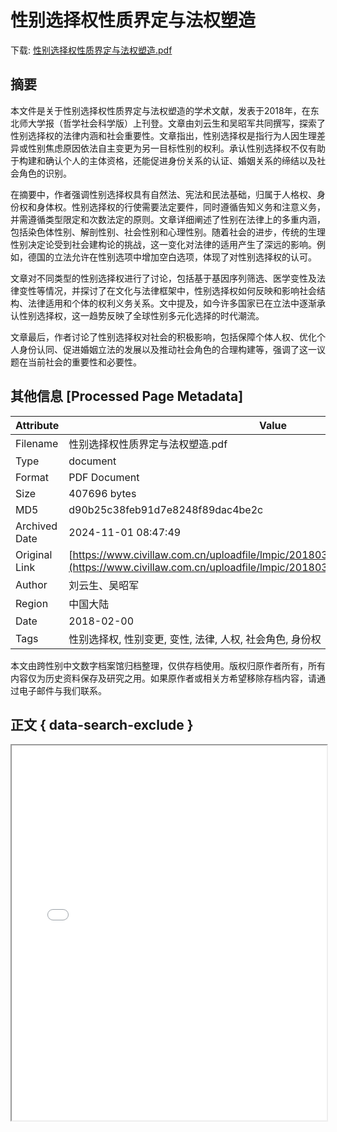 # 性别选择权性质界定与法权塑造

<!-- tcd_download_link -->
下载: <a href="../性别选择权性质界定与法权塑造.pdf" download>性别选择权性质界定与法权塑造.pdf</a>
<!-- tcd_download_link_end -->

## 摘要

<!-- tcd_abstract -->
本文件是关于性别选择权性质界定与法权塑造的学术文献，发表于2018年，在东北师大学报（哲学社会科学版）上刊登。文章由刘云生和吴昭军共同撰写，探索了性别选择权的法律内涵和社会重要性。文章指出，性别选择权是指行为人因生理差异或性别焦虑原因依法自主变更为另一目标性别的权利。承认性别选择权不仅有助于构建和确认个人的主体资格，还能促进身份关系的认证、婚姻关系的缔结以及社会角色的识别。 

在摘要中，作者强调性别选择权具有自然法、宪法和民法基础，归属于人格权、身份权和身体权。性别选择权的行使需要法定要件，同时遵循告知义务和注意义务，并需遵循类型限定和次数法定的原则。文章详细阐述了性别在法律上的多重内涵，包括染色体性别、解剖性别、社会性别和心理性别。随着社会的进步，传统的生理性别决定论受到社会建构论的挑战，这一变化对法律的适用产生了深远的影响。例如，德国的立法允许在性别选项中增加空白选项，体现了对性别选择权的认可。 

文章对不同类型的性别选择权进行了讨论，包括基于基因序列筛选、医学变性及法律变性等情况，并探讨了在文化与法律框架中，性别选择权如何反映和影响社会结构、法律适用和个体的权利义务关系。文中提及，如今许多国家已在立法中逐渐承认性别选择权，这一趋势反映了全球性别多元化选择的时代潮流。

文章最后，作者讨论了性别选择权对社会的积极影响，包括保障个体人权、优化个人身份认同、促进婚姻立法的发展以及推动社会角色的合理构建等，强调了这一议题在当前社会的重要性和必要性。

<!-- tcd_abstract_end -->

## 其他信息 [Processed Page Metadata]

| Attribute       | Value                                  |
|-----------------|----------------------------------------|
| Filename        | 性别选择权性质界定与法权塑造.pdf                             |
| Type            | document                                 |
| Format          | PDF Document                               |
| Size            | 407696 bytes                           |
| MD5             | d90b25c38feb91d7e8248f89dac4be2c                                  |
| Archived Date   | 2024-11-01 08:47:49                             |
| Original Link   | [https://www.civillaw.com.cn/uploadfile/lmpic/20180315/20180315200557734.pdf](https://www.civillaw.com.cn/uploadfile/lmpic/20180315/20180315200557734.pdf)                         |
| Author          | 刘云生、吴昭军                               |
| Region          | 中国大陆                               |
| Date            | 2018-02-00                                 |
| Tags            | 性别选择权, 性别变更, 变性, 法律, 人权, 社会角色, 身份权                                 |

本文由跨性别中文数字档案馆归档整理，仅供存档使用。版权归原作者所有，所有内容仅为历史资料保存及研究之用。如果原作者或相关方希望移除存档内容，请通过电子邮件与我们联系。

## 正文 { data-search-exclude }

<!-- tcd_main_text -->
<iframe src="../性别选择权性质界定与法权塑造.pdf" width="100%" height="600px">
    <p>无法显示PDF，请下载查看。</p>
</iframe>
<!-- tcd_main_text_end -->

